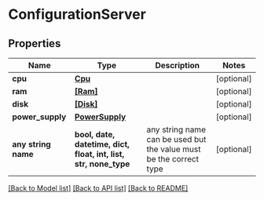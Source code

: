 # ConfigurationServer


## Properties
Name | Type | Description | Notes
------------ | ------------- | ------------- | -------------
**cpu** | [**Cpu**](Cpu.md) |  | [optional] 
**ram** | [**[Ram]**](Ram.md) |  | [optional] 
**disk** | [**[Disk]**](Disk.md) |  | [optional] 
**power_supply** | [**PowerSupply**](PowerSupply.md) |  | [optional] 
**any string name** | **bool, date, datetime, dict, float, int, list, str, none_type** | any string name can be used but the value must be the correct type | [optional]

[[Back to Model list]](../README.md#documentation-for-models) [[Back to API list]](../README.md#documentation-for-api-endpoints) [[Back to README]](../README.md)


